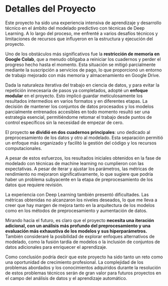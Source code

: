 # Detalles del Proyecto

Este proyecto ha sido una experiencia intensiva de aprendizaje y desarrollo técnico en el ámbito del modelado predictivo con técnicas de Deep Learning. A lo largo del proceso, me enfrenté a varios desafíos técnicos y limitaciones de recursos que influyeron en la estructura y ejecución del proyecto.

Uno de los obstáculos más significativos fue la **restricción de memoria en Google Colab**, que a menudo obligaba a reiniciar los cuadernos y perder el progreso hecho hasta el momento. Esta situación se mitigó parcialmente mediante la suscripción a servicios de pago, lo que proporcionó un entorno de trabajo mejorado con más memoria y almacenamiento en Google Drive.

Dada la naturaleza iterativa del trabajo en ciencia de datos, y para evitar la repetición innecesaria de pasos ya completados, adopté un **enfoque modular** en el proyecto. Esto implicó guardar meticulosamente los resultados intermedios en varios formatos y en diferentes etapas. La decisión de mantener los conjuntos de datos procesados y los modelos parcialmente entrenados accesibles en todo momento resultó ser una estrategia esencial, permitiéndome retomar el trabajo desde puntos de control específicos sin la necesidad de empezar de cero.

El proyecto **se dividió en dos cuadernos principales**: uno dedicado al preprocesamiento de los datos y otro al modelado. Esta separación permitió un enfoque más organizado y facilitó la gestión del código y los recursos computacionales.

A pesar de estos esfuerzos, los resultados iniciales obtenidos en la fase de modelado con técnicas de machine learning no cumplieron con las expectativas. A pesar de iterar y ajustar los parámetros, las métricas de rendimiento no mejoraron significativamente, lo que sugiere que podría haber un problema subyacente en la etapa de preprocesamiento de los datos que requiere revisión.

La experiencia con Deep Learning también presentó dificultades. Las métricas obtenidas no alcanzaron los niveles deseados, lo que me lleva a creer que hay margen de mejora tanto en la arquitectura de los modelos como en los métodos de preprocesamiento y aumentación de datos.

Mirando hacia el futuro, es claro que el proyecto **necesita una iteración adicional, con un análisis más profundo del preprocesamiento y una evaluación más exhaustiva de los modelos y sus hiperparámetros.** También consideraré la posibilidad de explorar enfoques alternativos de modelado, como la fusión tardía de modelos o la inclusión de conjuntos de datos adicionales para enriquecer el aprendizaje.

Como conclusión podría decir que este proyecto ha sido tanto un reto como una oportunidad de crecimiento profesional. La complejidad de los problemas abordados y los conocimientos adquiridos durante la resolución de estos problemas técnicos serán de gran valor para futuros proyectos en el campo del análisis de datos y el aprendizaje automático.